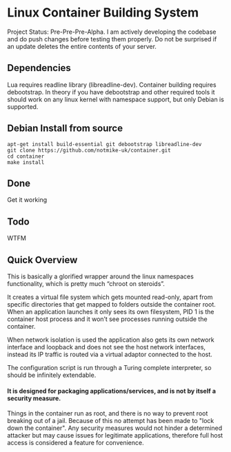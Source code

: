 # Linux Container Building System

Project Status: Pre-Pre-Pre-Alpha. I am actively developing the codebase and do push changes before testing them properly. Do not be surprised if an update deletes the entire contents of your server.

## Dependencies
Lua requires readline library (libreadline-dev).
Container building requires debootstrap.
In theory if you have debootstrap and other required tools it should work on any linux kernel with namespace support, but only Debian is supported.

## Debian Install from source
    apt-get install build-essential git debootstrap libreadline-dev
    git clone https://github.com/notmike-uk/container.git
    cd container
    make install

## Done
Get it working

## Todo
WTFM

## Quick Overview
This is basically a glorified wrapper around the linux namespaces functionality, which is pretty much “chroot on steroids”.

It creates a virtual file system which gets mounted read-only, apart from specific directories that get mapped to folders outside the container root. When an application launches it only sees its own filesystem, PID 1 is the container host process and it won’t see processes running outside the container.

When network isolation is used the application also gets its own network interface and loopback and does not see the host network interfaces, instead its IP traffic is routed via a virtual adaptor connected to the host.

The configuration script is run through a Turing complete interpreter, so should be infinitely extendable.

#### It is designed for packaging applications/services, and is not by itself a security measure.
Things in the container run as root, and there is no way to prevent root breaking out of a jail. Because of this no attempt has been made to "lock down the container". Any security measures would not hinder a determined attacker but may cause issues for legitimate applications, therefore full host access is considered a feature for convenience.
